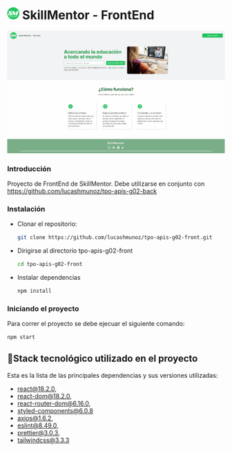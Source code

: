 # <img src="src/assets/smlogo.png" width="28"/> SkillMentor - FrontEnd

![Screenshot](src/assets/SkillMentor.jpg)

### Introducción

Proyecto de FrontEnd de SkillMentor. Debe utilizarse en conjunto con https://github.com/lucashmunoz/tpo-apis-g02-back

### Instalación

- Clonar el repositorio:
  ```bash
  git clone https://github.com/lucashmunoz/tpo-apis-g02-front.git
  ```
- Dirigirse al directorio tpo-apis-g02-front

  ```bash
  cd tpo-apis-g02-front
  ```

- Instalar dependencias

  ```bash
  npm install
  ```

### Iniciando el proyecto

Para correr el proyecto se debe ejecuar el siguiente comando:

```bash
npm start
```

## 🔌Stack tecnológico utilizado en el proyecto

Esta es la lista de las principales dependencias y sus versiones utilizadas:

- react@18.2.0,
- react-dom@18.2.0,
- react-router-dom@6.16.0,
- styled-components@6.0.8
- axios@1.6.2,
- eslint@8.49.0,
- prettier@3.0.3,
- tailwindcss@3.3.3
